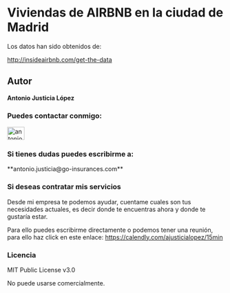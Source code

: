 # Viviendas de AIRBNB en la ciudad de Madrid
Los datos han sido obtenidos de:

http://insideairbnb.com/get-the-data

## Autor
**Antonio Justicia López**

<h3 align="left">Puedes contactar conmigo:</h3>
<p align="left">
<a href="https://linkedin.com/in/antonio-justicia" target="blank"><img align="center" src="https://raw.githubusercontent.com/rahuldkjain/github-profile-readme-generator/master/src/images/icons/Social/linked-in-alt.svg" alt="antonio-justicia" height="30" width="40" /></a>
</p>

<h3 align="left">Si tienes dudas puedes escribirme a:</h3>
<p align="left">
**antonio.justicia@go-insurances.com**

<h3 align="left">Si deseas contratar mis servicios</h3>
Desde mi empresa te podemos ayudar, cuentame cuales son tus necesidades actuales, es decir donde te encuentras ahora y donde te gustaría estar.


Para ello puedes escribirme directamente o podemos tener una reunión, para ello haz click en este enlace:
https://calendly.com/ajusticialopez/15min

<h3 align="left">Licencia</h3>
MIT Public License v3.0

No puede usarse comercialmente.
